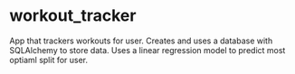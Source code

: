 # workout_tracker
App that trackers workouts for user. Creates and uses a database with SQLAlchemy to store data. Uses a linear regression model to predict most optiaml split for user.
